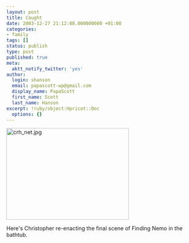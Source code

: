 ```yaml
---
layout: post
title: Caught
date: 2003-12-27 21:12:08.000000000 +01:00
categories:
- family
tags: []
status: publish
type: post
published: true
meta:
  aktt_notify_twitter: 'yes'
author:
  login: shanson
  email: papascott-wp@gmail.com
  display_name: PapaScott
  first_name: Scott
  last_name: Hanson
excerpt: !ruby/object:Hpricot::Doc
  options: {}
---
```

<p><img alt="crh_net.jpg" src="https://www.papascott.de/wordpress/wp-content/uploads/2003/12/crh_net.jpg" width="320" height="240" border="0" /></p>
<p>Here's Christopher re-enacting the final scene of Finding Nemo in the bathtub.</p>
